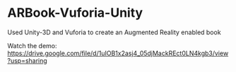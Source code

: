 # ARBook-Vuforia-Unity

Used Unity-3D and Vuforia to create an Augmented Reality enabled book

Watch the demo: https://drive.google.com/file/d/1uIOB1x2asj4_05djMackREct0LN4kgb3/view?usp=sharing
